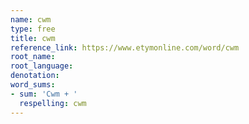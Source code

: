```yaml
---
name: cwm
type: free
title: cwm
reference_link: https://www.etymonline.com/word/cwm
root_name: 
root_language: 
denotation: 
word_sums:
- sum: 'Cwm + '
  respelling: cwm
---
```

